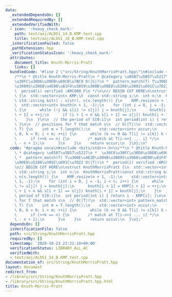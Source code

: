 ```yaml
---
data:
  _extendedDependsOn: []
  _extendedRequiredBy: []
  _extendedVerifiedWith:
  - icon: ':heavy_check_mark:'
    path: test/aoj/ALDS1_14_B.KMP.test.cpp
    title: test/aoj/ALDS1_14_B.KMP.test.cpp
  _isVerificationFailed: false
  _pathExtension: hpp
  _verificationStatusIcon: ':heavy_check_mark:'
  attributes:
    document_title: Knuth-Morris-Pratt
    links: []
  bundledCode: "#line 2 \"src/String/KnuthMorrisPratt.hpp\"\n#include <bits/stdc++.h>\n\
    /**\n * @title Knuth-Morris-Pratt\n * @category \u6587\u5B57\u5217\n *  \u30C6\
    \u30FC\u30D6\u30EB\u69CB\u7BC9 O(|S|)\n *  pattern_match(T) T\u306E\u4E2D\u304B\
    \u3089S\u3068\u4E00\u81F4\u3059\u308B\u90E8\u5206\u3092\u691C\u7D22 O(|T|)\n *\
    \  period(i) verified :ARC060_F\n */\n\n// BEGIN CUT HERE\n\nstruct KnuthMorrisPratt\
    \ {\n  std::vector<int> KMP;\n  const std::string s;\n  int n;\n  KnuthMorrisPratt(const\
    \ std::string &str) : s(str), n(s.length()) {\n    KMP.resize(n + 1, -1);\n  \
    \  std::vector<int> knuth(n + 1, -1);\n    for (int i = 0, j = -1; i < n; i++)\
    \ {\n      while (~j && s[i] != s[j]) j = knuth[j];\n      knuth[i + 1] = KMP[i\
    \ + 1] = ++j;\n      if (i + 1 < n && s[i + 1] == s[j]) knuth[i + 1] = knuth[j];\n\
    \    }\n  }\n\n  // the period of S[0:i]\n  int period(int i) { return i - KMP[i];\
    \ }\n\n  // positions for T that match s\n  // O(|T|)\n  std::vector<int> pattern_match(std::string\
    \ T) {\n    int m = T.length();\n    std::vector<int> occur;\n    for (int i =\
    \ 0, k = 0; i < m; ++i) {\n      while (k >= 0 && T[i] != s[k]) k = KMP[k];\n\
    \      if (++k == n) {\n        /* match at T[i-n+1 ... i] */\n        occur.push_back(i\
    \ - n + 1);\n      }\n    }\n    return occur;\n  }\n};\n"
  code: "#pragma once\n#include <bits/stdc++.h>\n/**\n * @title Knuth-Morris-Pratt\n\
    \ * @category \u6587\u5B57\u5217\n *  \u30C6\u30FC\u30D6\u30EB\u69CB\u7BC9 O(|S|)\n\
    \ *  pattern_match(T) T\u306E\u4E2D\u304B\u3089S\u3068\u4E00\u81F4\u3059\u308B\
    \u90E8\u5206\u3092\u691C\u7D22 O(|T|)\n *  period(i) verified :ARC060_F\n */\n\
    \n// BEGIN CUT HERE\n\nstruct KnuthMorrisPratt {\n  std::vector<int> KMP;\n  const\
    \ std::string s;\n  int n;\n  KnuthMorrisPratt(const std::string &str) : s(str),\
    \ n(s.length()) {\n    KMP.resize(n + 1, -1);\n    std::vector<int> knuth(n +\
    \ 1, -1);\n    for (int i = 0, j = -1; i < n; i++) {\n      while (~j && s[i]\
    \ != s[j]) j = knuth[j];\n      knuth[i + 1] = KMP[i + 1] = ++j;\n      if (i\
    \ + 1 < n && s[i + 1] == s[j]) knuth[i + 1] = knuth[j];\n    }\n  }\n\n  // the\
    \ period of S[0:i]\n  int period(int i) { return i - KMP[i]; }\n\n  // positions\
    \ for T that match s\n  // O(|T|)\n  std::vector<int> pattern_match(std::string\
    \ T) {\n    int m = T.length();\n    std::vector<int> occur;\n    for (int i =\
    \ 0, k = 0; i < m; ++i) {\n      while (k >= 0 && T[i] != s[k]) k = KMP[k];\n\
    \      if (++k == n) {\n        /* match at T[i-n+1 ... i] */\n        occur.push_back(i\
    \ - n + 1);\n      }\n    }\n    return occur;\n  }\n};"
  dependsOn: []
  isVerificationFile: false
  path: src/String/KnuthMorrisPratt.hpp
  requiredBy: []
  timestamp: '2020-10-23 23:21:18+09:00'
  verificationStatus: LIBRARY_ALL_AC
  verifiedWith:
  - test/aoj/ALDS1_14_B.KMP.test.cpp
documentation_of: src/String/KnuthMorrisPratt.hpp
layout: document
redirect_from:
- /library/src/String/KnuthMorrisPratt.hpp
- /library/src/String/KnuthMorrisPratt.hpp.html
title: Knuth-Morris-Pratt
---
```

